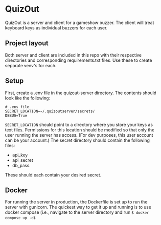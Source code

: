# QuizOut
QuizOut is a server and client for a gameshow buzzer. The client will treat keyboard keys as individual buzzers for each user.

## Project layout
Both server and client are included in this repo with their respective directories and corresponding requirements.txt files. Use these to create separate venv's for each.

## Setup
First, create a .env file in the quizout-server directory. The contents should look like the following:

```
# .env file
SECRET_LOCATION=~/.quizoutserver/secrets/
DEBUG=True
```

`SECRET_LOCATION` should point to a directory where you store your keys as text files. Permissions for this location should be modified so that only the user running the server has access. (For dev purposes, this user account can be your account.) The secret directory should contain the following files:
 - api_key
 - api_secret
 - db_pass

These should each contain your desired secret.

## Docker
For running the server in production, the Dockerfile is set up to run the server with gunicorn. The quickest way to get it up and running is to use docker compose (i.e., navigate to the server directory and run `$ docker compose up -d`).